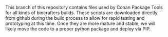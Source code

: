This branch of this repository contains files used by Conan Package Tools for all kinds of bincrafters builds.  These scripts are downloaded directly from github during the build process to allow for rapid testing and prototyping at this time.  Once they are more mature and stable, we will likely move the code to a proper python package and deploy via PIP.  